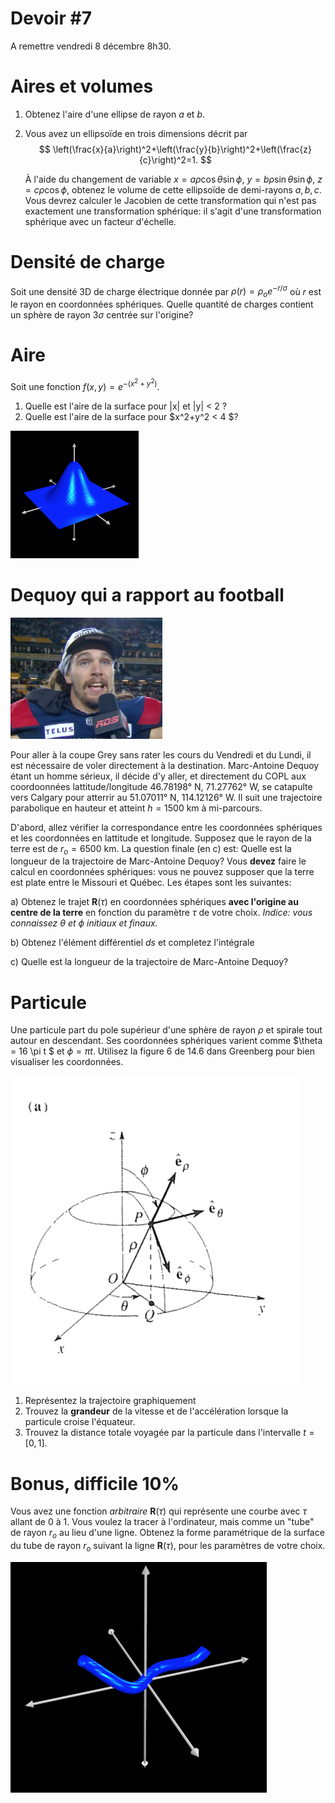 # Devoir #7 



A remettre vendredi 8 décembre 8h30.



# **Aires et volumes**

1. Obtenez l'aire d'une ellipse de rayon $a$ et $b$.

2. Vous avez un ellipsoïde en trois dimensions décrit par 
   $$
   \left(\frac{x}{a}\right)^2+\left(\frac{y}{b}\right)^2+\left(\frac{z}{c}\right)^2=1.
   $$

   À l'aide du changement de variable $x=a\rho \cos\theta \sin \phi$, $y=b\rho \sin\theta \sin \phi$, $z=c\rho \cos\phi$, obtenez le volume de cette ellipsoïde de demi-rayons $a,b,c$. Vous devrez calculer le Jacobien de cette transformation qui n'est pas exactement une transformation sphérique: il s'agit d'une transformation sphérique avec un facteur d'échelle.



# **Densité de charge**

Soit une densité 3D de charge électrique donnée par $\rho(r) = \rho_o e^{-r/\sigma}$ où $r$ est le rayon en coordonnées sphériques. Quelle quantité de charges contient un sphère de rayon $3\sigma$ centrée sur l'origine?

# **Aire**

Soit une fonction $f(x,y) = e^{-(x^2+y^2)}$. 

1. Quelle est l'aire de la surface pour |x| et |y| < 2 ? 
2. Quelle est l'aire de la surface pour $x^2+y^2 < 4 $? 

<img src="PHY-1001-2023-DEV6.assets/image-20231130150324798.png" alt="image-20231130150324798" style="zoom:33%;" />



# **Dequoy qui a rapport au football**

<img src="PHY-1001-2021-DEV7.assets/image-20231130144907048.png" alt="image-20231130144907048" style="zoom: 33%;" />

Pour aller à la coupe Grey sans rater les cours du Vendredi et du Lundi, il est nécessaire de voler directement à la destination. Marc-Antoine Dequoy étant un homme sérieux, il décide d'y aller, et directement du COPL aux coordoonnées lattitude/longitude 46.78198° N, 71.27762° W, se catapulte vers Calgary pour atterrir au 51.07011° N, 114.12126° W. Il suit une trajectoire parabolique en hauteur et atteint  $h=1500$ km à mi-parcours.

D'abord, allez vérifier la correspondance entre les coordonnées sphériques et les coordonnées en lattitude et longitude. Supposez que le rayon de la terre est de $r_o = 6500$ km. La question finale (en c) est: Quelle est la longueur de la trajectoire de Marc-Antoine Dequoy? Vous **devez** faire le calcul en coordonnées sphériques: vous ne pouvez supposer que la terre est plate entre le Missouri et Québec. Les étapes sont les suivantes:

a) Obtenez le trajet $\mathbf{R}(\tau)$ en coordonnées sphériques **avec l'origine au centre de la terre** en fonction du paramètre $\tau$ de votre choix. *Indice: vous connaissez $\theta$ et $\phi$ initiaux et finaux.*

b) Obtenez l'élément différentiel $ds$ et completez l'intégrale

c) Quelle est la longueur de la trajectoire de Marc-Antoine Dequoy?



# Particule

Une particule part du pole supérieur d'une sphère de rayon $\rho$ et spirale tout autour en descendant.   Ses coordonnées sphériques varient comme  $\theta = 16 \pi t $ et $\phi = \pi t$. Utilisez la figure 6 de 14.6 dans Greenberg pour bien visualiser les coordonnées.

![image-20191118092706271](PHY-1001-2021-DEV7.assets/image-20191118092706271.png)

1. Représentez la trajectoire graphiquement
2. Trouvez la **grandeur** de la vitesse et de l'accélération lorsque la particule croise l'équateur.
3. Trouvez la distance totale voyagée par la particule dans l'intervalle $t=[0,1]$.





# Bonus, difficile 10%



Vous avez une fonction *arbitraire* $\mathbf{R}(\tau)$ qui représente une courbe avec $\tau$ allant de 0 à 1.  Vous voulez la tracer à l'ordinateur, mais comme un "tube" de rayon $r_o$ au lieu d'une ligne.  Obtenez la forme paramétrique de la surface du tube de rayon $r_o$ suivant la ligne $\mathbf{R}(\tau)$, pour les paramètres de votre choix.

<img src="PHY-1001-2021-DEV7.assets/image-20231130144309518.png" alt="image-20231130144309518" style="zoom:50%;" />

